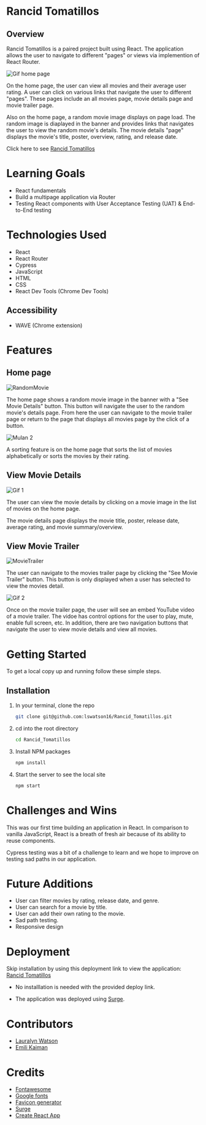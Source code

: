 # Rancid Tomatillos

## Overview
Rancid Tomatillos is a paired project built using React. The application allows the user to navigate to different "pages" or views via implemention of React Router. 

![Gif home page](https://media.giphy.com/media/3ucvdJt724vXFOaexJ/giphy.gif)

On the home page, the user can view all movies and their average user rating. A user can click on various links that navigate the user to different "pages". These pages include an all movies page, movie details page and movie trailer page. 

Also on the home page, a random movie image displays on page load. The random image is diaplayed in the banner and provides links that navigates the user to view the random movie's details. The movie details "page" displays the movie's title, poster, overview, rating, and release date.

Click here to see [Rancid Tomatillos](https://gaping-hammer.surge.sh)

# Learning Goals
- React fundamentals
- Build a multipage application via Router
- Testing React components with User Acceptance Testing (UAT) & End-to-End testing

# Technologies Used 
- React
- React Router
- Cypress
- JavaScript
- HTML
- CSS
- React Dev Tools (Chrome Dev Tools)

## Accessibility
- WAVE (Chrome extension)

# Features

## Home page

![RandomMovie](https://media.giphy.com/media/7TSltAwXaadaGtSrIk/giphy.gif)

The home page shows a random movie image in the banner with a "See Movie Details" button. This button will navigate the user to the random movie's details page. From here the user can navigate to the movie trailer page or return to the page that displays all movies page by the click of a button.

![Mulan 2](https://media.giphy.com/media/M9pAFLfqox02B7ysTu/giphy.gif)


A sorting feature is on the home page that sorts the list of movies alphabetically or sorts the movies by their rating.

## View Movie Details

![Gif 1](https://media.giphy.com/media/aooFim06ULI1TlUyJe/giphy.gif)

The user can view the movie details by clicking on a movie image in the list of movies on the home page.

The movie details page displays the movie title, poster, release date, average rating, and movie summary/overview.

## View Movie Trailer

![MovieTrailer](https://media.giphy.com/media/009K73Iep9Qzz0N8sn/giphy.gif)

The user can navigate to the movies trailer page by clicking the "See Movie Trailer" button. This button is only displayed when a user has selected to view the movies detail.

![Gif 2](https://media.giphy.com/media/657pkDahvCs0yU2t9u/giphy.gif)

Once on the movie trailer page, the user will see an embed YouTube video of a movie trailer. The vidoe has control options for the user to play, mute, enable full screen, etc. In addition, there are two navigation buttons that navigate the user to view movie details and view all movies. 

# Getting Started
To get a local copy up and running follow these simple steps.

## Installation

1. In your terminal, clone the repo
   ```sh
   git clone git@github.com:lswatson16/Rancid_Tomatillos.git
   ```
2. cd into the root directory
   ```sh
   cd Rancid_Tomatillos
   ```
4. Install NPM packages
   ```sh
   npm install
   ```
4. Start the server to see the local site
   ```sh
   npm start
   ``` 
   
<!-- ## Deployed Site
After starting both servers, project will run at http://localhost:8080/   -->
   

<!-- # Code Architecture 
If you want to know more about our code architecture, [click here](). -->

# Challenges and Wins
This was our first time building an application in React. In comparison to vanilla JavaScript, React is a breath of fresh air because of its ability to reuse components. 

Cypress testing was a bit of a challenge to learn and we hope to improve on testing sad paths in our application.

# Future Additions
- User can filter movies by rating, release date, and genre.
- User can search for a movie by title.
- User can add their own rating to the movie.
- Sad path testing.
- Responsive design

# Deployment
Skip installation by using this deployment link to view the application: [Rancid Tomatillos](https://gaping-hammer.surge.sh)

- No installlation is needed  with the provided deploy link.

- The application was deployed using [Surge](https://surge.sh/).

# Contributors
- [Lauralyn Watson](https://github.com/lswatson16)
- [Emili Kaiman](https://github.com/Ekaiman)

# Credits
- [Fontawesome](https://fontawesome.com/icons)
- [Google fonts](https://fonts.google.com/)
- [Favicon generator](https://favicon.io/favicon-generator/)
- [Surge](https://surge.sh/)
- [Create React App](https://create-react-app.dev/)

<!-- ![Gif 1](https://media.giphy.com/media/aooFim06ULI1TlUyJe/giphy.gif)

![Gif 3](https://media.giphy.com/media/HBR9OszEHTLlpJ3ajP/giphy.gif) -->
